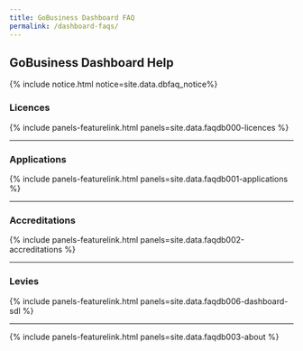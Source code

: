 ```yaml
---
title: GoBusiness Dashboard FAQ
permalink: /dashboard-faqs/
---
```


## GoBusiness Dashboard Help

{% include notice.html notice=site.data.dbfaq_notice%} 

### Licences

{% include panels-featurelink.html panels=site.data.faqdb000-licences %}

----
### Applications

{% include panels-featurelink.html panels=site.data.faqdb001-applications %}

----

### Accreditations

{% include panels-featurelink.html panels=site.data.faqdb002-accreditations %}

----

### Levies

{% include panels-featurelink.html panels=site.data.faqdb006-dashboard-sdl %}

----

{% include panels-featurelink.html panels=site.data.faqdb003-about %}
